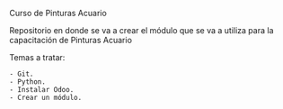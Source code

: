 Curso de Pinturas Acuario

Repositorio en donde se va a crear el módulo que se va a utiliza para la capacitación de Pinturas Acuario

Temas a tratar:

    - Git.
    - Python.
    - Instalar Odoo.
    - Crear un módulo.
